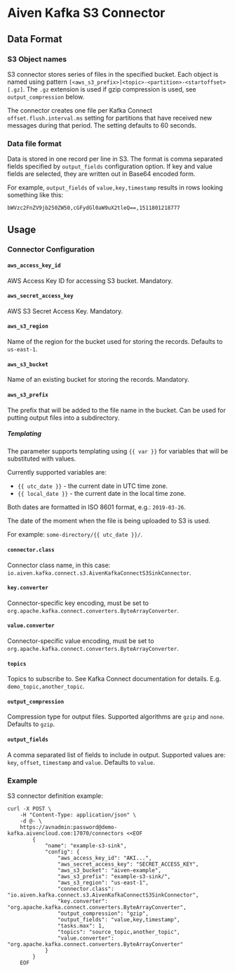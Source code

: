 # Aiven Kafka S3 Connector

## Data Format

### S3 Object names

S3 connector stores series of files in the specified bucket. Each object is named using pattern `[<aws_s3_prefix>]<topic>-<partition>-<startoffset>[.gz]`. The `.gz` extension is used if gzip compression is used, see `output_compression` below.

The connector creates one file per Kafka Connect `offset.flush.interval.ms` setting for partitions that have received new messages during that period. The setting defaults to 60 seconds.

### Data file format

Data is stored in one record per line in S3. The format is comma separated fields specified by `output_fields` configuration option. If key and value fields are selected, they are written out in Base64 encoded form.

For example, `output_fields` of `value,key,timestamp` results in rows looking something like this:

```
bWVzc2FnZV9jb250ZW50,cGFydGl0aW9uX2tleQ==,1511801218777
```

## Usage

### Connector Configuration

#### `aws_access_key_id`

AWS Access Key ID for accessing S3 bucket. Mandatory.

#### `aws_secret_access_key`

AWS S3 Secret Access Key. Mandatory.

#### `aws_s3_region`

Name of the region for the bucket used for storing the records. Defaults to `us-east-1`.

#### `aws_s3_bucket`

Name of an existing bucket for storing the records. Mandatory.

#### `aws_s3_prefix`

The prefix that will be added to the file name in the bucket.
Can be used for putting output files into a subdirectory.

##### Templating

The parameter supports templating using `{{ var }}` for variables that will be substituted with values.

Currently supported variables are:
- `{{ utc_date }}` - the current date in UTC time zone.
- `{{ local_date }}` - the current date in the local time zone.

Both dates are formatted in ISO 8601 format, e.g.: `2019-03-26`.

The date of the moment when the file is being uploaded to S3 is used.

For example: `some-directory/{{ utc_date }}/`.

#### `connector.class`

Connector class name, in this case: `io.aiven.kafka.connect.s3.AivenKafkaConnectS3SinkConnector`.

#### `key.converter`

Connector-specific key encoding, must be set to `org.apache.kafka.connect.converters.ByteArrayConverter`.

#### `value.converter`

Connector-specific value encoding, must be set to `org.apache.kafka.connect.converters.ByteArrayConverter`.

#### `topics`

Topics to subscribe to. See Kafka Connect documentation for details. E.g. `demo_topic,another_topic`.

#### `output_compression`

Compression type for output files. Supported algorithms are `gzip` and `none`. Defaults to `gzip`.

#### `output_fields`

A comma separated list of fields to include in output. Supported values are: `key`, `offset`, `timestamp` and `value`. Defaults to `value`.

### Example

S3 connector definition example:

```
curl -X POST \
    -H "Content-Type: application/json" \
    -d @- \
    https://avnadmin:password@demo-kafka.aivencloud.com:17070/connectors <<EOF
        {
            "name": "example-s3-sink",
            "config": {
                "aws_access_key_id": "AKI...",
                "aws_secret_access_key": "SECRET_ACCESS_KEY",
                "aws_s3_bucket": "aiven-example",
                "aws_s3_prefix": "example-s3-sink/",
                "aws_s3_region": "us-east-1",
                "connector.class": "io.aiven.kafka.connect.s3.AivenKafkaConnectS3SinkConnector",
                "key.converter": "org.apache.kafka.connect.converters.ByteArrayConverter",
                "output_compression": "gzip",
                "output_fields": "value,key,timestamp",
                "tasks.max": 1,
                "topics": "source_topic,another_topic",
                "value.converter": "org.apache.kafka.connect.converters.ByteArrayConverter"
            }
        }
    EOF
```
